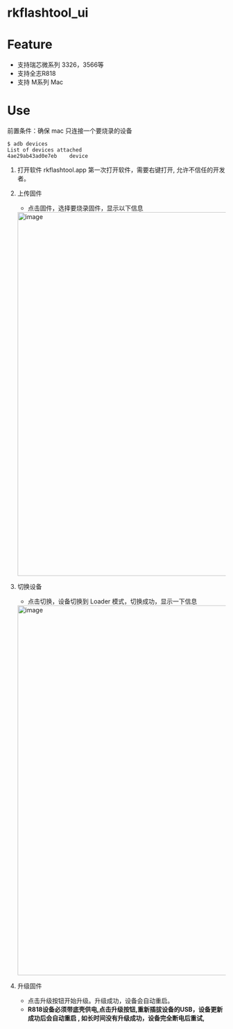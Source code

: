 # rkflashtool_ui

# Feature
* 支持瑞芯微系列 3326，3566等
* 支持全志R818
* 支持 M系列 Mac

# Use
前置条件：确保 mac 只连接一个要烧录的设备
```
$ adb devices
List of devices attached
4ae29ab43ad0e7eb	device
```
1. 打开软件 rkflashtool.app
第一次打开软件，需要右键打开, 允许不信任的开发者。
2. 上传固件
    * 点击固件，选择要烧录固件，显示以下信息
     <img width="837" alt="image" src="https://github.com/suyulin/rkflashtool_ui/assets/6275411/b096b2b2-2dbe-4d24-a6aa-1efa953ddc59">

3. 切换设备
   * 点击切换，设备切换到 Loader 模式，切换成功，显示一下信息
   <img width="851" alt="image" src="https://github.com/suyulin/rkflashtool_ui/assets/6275411/7b15814e-dd29-47e8-b763-6ed0695899c2">
4. 升级固件
   * 点击升级按钮开始升级。升级成功，设备会自动重启。
   * **R818设备必须带底壳供电,点击升级按钮,重新插拔设备的USB，设备更新成功后会自动重启 , 如长时间没有升级成功，设备完全断电后重试,**
        
